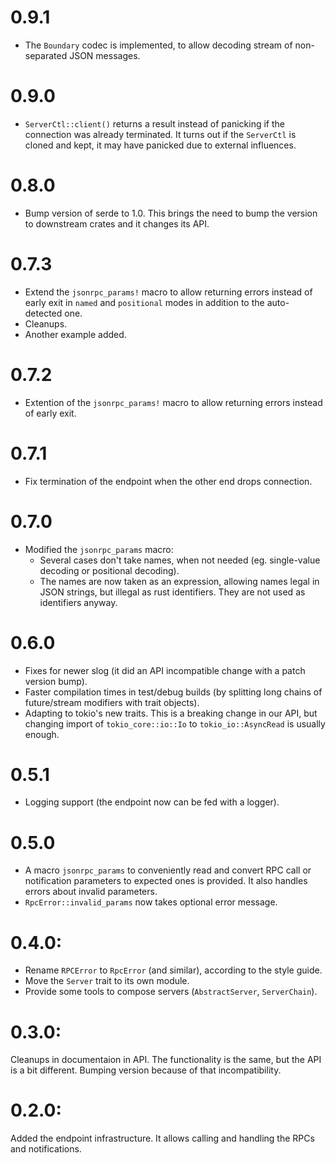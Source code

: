 # 0.9.1

* The `Boundary` codec is implemented, to allow decoding stream of non-separated
  JSON messages.

# 0.9.0

* `ServerCtl::client()` returns a result instead of panicking if the connection
  was already terminated. It turns out if the `ServerCtl` is cloned and kept,
  it may have panicked due to external influences.

# 0.8.0

* Bump version of serde to 1.0. This brings the need to bump the version to
  downstream crates and it changes its API.

# 0.7.3

* Extend the `jsonrpc_params!` macro to allow returning errors instead of early
  exit in `named` and `positional` modes in addition to the auto-detected one.
* Cleanups.
* Another example added.

# 0.7.2

* Extention of the `jsonrpc_params!` macro to allow returning errors instead of
  early exit.

# 0.7.1

* Fix termination of the endpoint when the other end drops connection.

# 0.7.0

* Modified the `jsonrpc_params` macro:
  - Several cases don't take names, when not needed (eg. single-value decoding
    or positional decoding).
  - The names are now taken as an expression, allowing names legal in JSON
    strings, but illegal as rust identifiers. They are not used as identifiers
    anyway.

# 0.6.0

* Fixes for newer slog (it did an API incompatible change with a patch version
  bump).
* Faster compilation times in test/debug builds (by splitting long chains of
  future/stream modifiers with trait objects).
* Adapting to tokio's new traits. This is a breaking change in our API, but
  changing import of `tokio_core::io::Io` to `tokio_io::AsyncRead` is usually
  enough.

# 0.5.1

* Logging support (the endpoint now can be fed with a logger).

# 0.5.0

* A macro `jsonrpc_params` to conveniently read and convert RPC call or
  notification parameters to expected ones is provided. It also handles errors
  about invalid parameters.
* `RpcError::invalid_params` now takes optional error message.

# 0.4.0:

* Rename `RPCError` to `RpcError` (and similar), according to the style guide.
* Move the `Server` trait to its own module.
* Provide some tools to compose servers (`AbstractServer`, `ServerChain`).

# 0.3.0:

Cleanups in documentaion in API. The functionality is the same, but the API is
a bit different. Bumping version because of that incompatibility.

# 0.2.0:

Added the endpoint infrastructure. It allows calling and handling the RPCs and
notifications.
